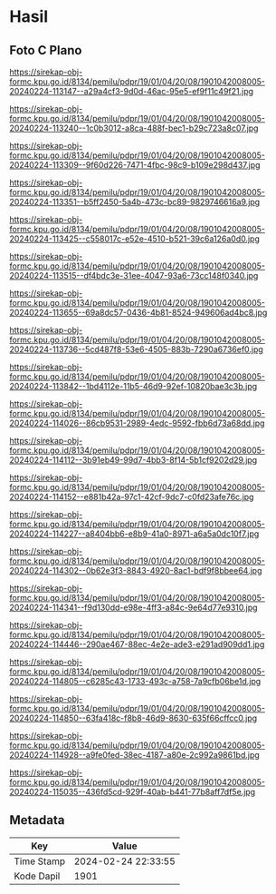 # Hasil

## Foto C Plano

https://sirekap-obj-formc.kpu.go.id/8134/pemilu/pdpr/19/01/04/20/08/1901042008005-20240224-113147--a29a4cf3-9d0d-46ac-95e5-ef9f11c49f21.jpg

https://sirekap-obj-formc.kpu.go.id/8134/pemilu/pdpr/19/01/04/20/08/1901042008005-20240224-113240--1c0b3012-a8ca-488f-bec1-b29c723a8c07.jpg

https://sirekap-obj-formc.kpu.go.id/8134/pemilu/pdpr/19/01/04/20/08/1901042008005-20240224-113309--9f60d226-7471-4fbc-98c9-b109e298d437.jpg

https://sirekap-obj-formc.kpu.go.id/8134/pemilu/pdpr/19/01/04/20/08/1901042008005-20240224-113351--b5ff2450-5a4b-473c-bc89-9829746616a9.jpg

https://sirekap-obj-formc.kpu.go.id/8134/pemilu/pdpr/19/01/04/20/08/1901042008005-20240224-113425--c558017c-e52e-4510-b521-39c6a126a0d0.jpg

https://sirekap-obj-formc.kpu.go.id/8134/pemilu/pdpr/19/01/04/20/08/1901042008005-20240224-113515--df4bdc3e-31ee-4047-93a6-73cc148f0340.jpg

https://sirekap-obj-formc.kpu.go.id/8134/pemilu/pdpr/19/01/04/20/08/1901042008005-20240224-113655--69a8dc57-0436-4b81-8524-949606ad4bc8.jpg

https://sirekap-obj-formc.kpu.go.id/8134/pemilu/pdpr/19/01/04/20/08/1901042008005-20240224-113736--5cd487f8-53e6-4505-883b-7290a6736ef0.jpg

https://sirekap-obj-formc.kpu.go.id/8134/pemilu/pdpr/19/01/04/20/08/1901042008005-20240224-113842--1bd4112e-11b5-46d9-92ef-10820bae3c3b.jpg

https://sirekap-obj-formc.kpu.go.id/8134/pemilu/pdpr/19/01/04/20/08/1901042008005-20240224-114026--86cb9531-2989-4edc-9592-fbb6d73a68dd.jpg

https://sirekap-obj-formc.kpu.go.id/8134/pemilu/pdpr/19/01/04/20/08/1901042008005-20240224-114112--3b91eb49-99d7-4bb3-8f14-5b1cf9202d29.jpg

https://sirekap-obj-formc.kpu.go.id/8134/pemilu/pdpr/19/01/04/20/08/1901042008005-20240224-114152--e881b42a-97c1-42cf-9dc7-c0fd23afe76c.jpg

https://sirekap-obj-formc.kpu.go.id/8134/pemilu/pdpr/19/01/04/20/08/1901042008005-20240224-114227--a8404bb6-e8b9-41a0-8971-a6a5a0dc10f7.jpg

https://sirekap-obj-formc.kpu.go.id/8134/pemilu/pdpr/19/01/04/20/08/1901042008005-20240224-114302--0b62e3f3-8843-4920-8ac1-bdf9f8bbee64.jpg

https://sirekap-obj-formc.kpu.go.id/8134/pemilu/pdpr/19/01/04/20/08/1901042008005-20240224-114341--f9d130dd-e98e-4ff3-a84c-9e64d77e9310.jpg

https://sirekap-obj-formc.kpu.go.id/8134/pemilu/pdpr/19/01/04/20/08/1901042008005-20240224-114446--290ae467-88ec-4e2e-ade3-e291ad909dd1.jpg

https://sirekap-obj-formc.kpu.go.id/8134/pemilu/pdpr/19/01/04/20/08/1901042008005-20240224-114805--c6285c43-1733-493c-a758-7a9cfb06be1d.jpg

https://sirekap-obj-formc.kpu.go.id/8134/pemilu/pdpr/19/01/04/20/08/1901042008005-20240224-114850--63fa418c-f8b8-46d9-8630-635f66cffcc0.jpg

https://sirekap-obj-formc.kpu.go.id/8134/pemilu/pdpr/19/01/04/20/08/1901042008005-20240224-114928--a9fe0fed-38ec-4187-a80e-2c992a9861bd.jpg

https://sirekap-obj-formc.kpu.go.id/8134/pemilu/pdpr/19/01/04/20/08/1901042008005-20240224-115035--436fd5cd-929f-40ab-b441-77b8aff7df5e.jpg


## Metadata

| Key        | Value               |
| ---------- | ------------------- |
| Time Stamp | 2024-02-24 22:33:55 |
| Kode Dapil | 1901                |



